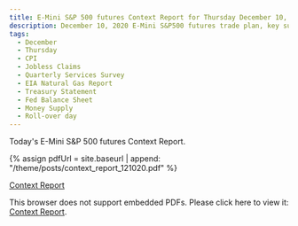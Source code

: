 ```yaml
---
title: E-Mini S&P 500 futures Context Report for Thursday December 10, 2020
description: December 10, 2020 E-Mini S&P500 futures trade plan, key support and resistance zones, and volatility analysis.
tags:
  - December
  - Thursday
  - CPI 
  - Jobless Claims 
  - Quarterly Services Survey 
  - EIA Natural Gas Report 
  - Treasury Statement 
  - Fed Balance Sheet 
  - Money Supply 
  - Roll-over day
---
```


Today's E-Mini S&P 500 futures Context Report.

{% assign pdfUrl = site.baseurl | append: "/theme/posts/context_report_121020.pdf" %}

<a href="{{pdfUrl}}">Context Report</a>

<object data="{{pdfUrl}}" type="application/pdf" width="700px" height="700px">
    <p>This browser does not support embedded PDFs. Please click here to view it: <a href="{{pdfUrl}}">Context Report</a>.</p>
</object>

